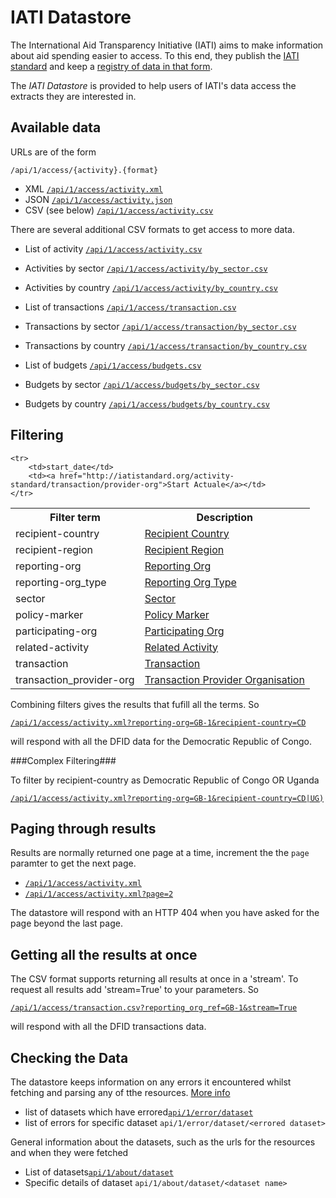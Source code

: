 IATI Datastore
==============

The International Aid Transparency Initiative (IATI) aims to make
information about aid spending easier to access. To this end,
they publish the [IATI standard](http://iatistandard.org) and keep a
[registry of data in that form](http://www.iatiregistry.org).

The *IATI Datastore* is provided to help users of IATI's data access the
extracts they are interested in.


Available data
--------------

URLs are of the form

`/api/1/access/{activity}.{format}`


* XML [`/api/1/access/activity.xml`](http://iati-datastore.herokuapp.com/api/1/access/activity.xml)
* JSON [`/api/1/access/activity.json`](http://iati-datastore.herokuapp.com/api/1/access/activity.json)
* CSV (see below) [`/api/1/access/activity.csv`](http://iati-datastore.herokuapp.com/api/1/access/activity.csv)


There are several additional CSV formats to get access to more data.

* List of activity [`/api/1/access/activity.csv`](http://iati-datastore.herokuapp.com/api/1/access/activity.csv)
* Activities by sector [`/api/1/access/activity/by_sector.csv`](http://iati-datastore.herokuapp.com/api/1/access/activity/by_sector.csv)
* Activities by country [`/api/1/access/activity/by_country.csv`](http://iati-datastore.herokuapp.com/api/1/access/activity/by_country.csv)

* List of transactions [`/api/1/access/transaction.csv`](http://iati-datastore.herokuapp.com/api/1/access/transactionscsv)
* Transactions by sector [`/api/1/access/transaction/by_sector.csv`](http://iati-datastore.herokuapp.com/api/1/access/transaction/by_sector.csv)
* Transactions by country [`/api/1/access/transaction/by_country.csv`](http://iati-datastore.herokuapp.com/api/1/access/transaction/by_country.csv)


* List of budgets [`/api/1/access/budgets.csv`](http://iati-datastore.herokuapp.com/api/1/access/budgets.csv)
* Budgets by sector [`/api/1/access/budgets/by_sector.csv`](http://iati-datastore.herokuapp.com/api/1/access/budgets/by_sector.csv)
* Budgets by country [`/api/1/access/budgets/by_country.csv`](http://iati-datastore.herokuapp.com/api/1/access/budgets/by_country.csv)



Filtering
---------

<table class="table">
    <tr>
        <th>Filter term</th>
        <th>Description</th>
    </tr>
    <tr>
        <td>recipient-country</td>
        <td><a href="http://iatistandard.org/activity-standard/recipient-country/">Recipient Country</a></td>
    </tr>
    <tr>
        <td>recipient-region</td>
        <td><a href="http://iatistandard.org/activity-standard/recipient-region/">Recipient Region</a></td>
    </tr>
    <tr>
        <td>reporting-org</td>
        <td><a href="http://iatistandard.org/activity-standard/reporting-org/">Reporting Org</td>
    </tr>
    <tr>
        <td>reporting-org_type</td>
        <td><a href="http://iatistandard.org/activity-standard/reporting-org/">Reporting Org Type</td>
    </tr>
    <tr>
        <td>sector</td>
        <td><a href="http://iatistandard.org/activity-standard/sector/">Sector</td>
    </tr>
        <td>policy-marker</td>
        <td><a href="http://iatistandard.org/activity-standard/thematic-marker/">Policy Marker</td>
    </tr>
    <tr>
        <td>participating-org</td>
        <td><a href="http://iatistandard.org/activity-standard/participating-org/">Participating Org</a></td>
    </tr>
    <tr>
        <td>related-activity</td>
        <td><a href="http://iatistandard.org/activity-standard/related-activity/">Related Activity</a></td>
    </tr>
    <tr>
        <td>transaction</td>
        <td><a href="http://iatistandard.org/activity-standard/transaction/">Transaction</a></td>
    </tr>
    <tr>
        <td>transaction_provider-org</td>
        <td><a href="http://iatistandard.org/activity-standard/transaction/provider-org">Transaction Provider Organisation</a></td>
    </tr>

    <tr>
        <td>start_date</td>
        <td><a href="http://iatistandard.org/activity-standard/transaction/provider-org">Start Actuale</a></td>
    </tr>
</table>


Combining filters gives the results that fufill all the terms. So

[`/api/1/access/activity.xml?reporting-org=GB-1&recipient-country=CD`](http://iati-datastore.herokuapp.com/api/1/access/activity.xml?reporting-org=GB-1&recipient-country=CD)

will respond with all the DFID data for the Democratic Republic of Congo.

###Complex Filtering###

To filter by recipient-country as Democratic Republic of Congo OR Uganda

[`/api/1/access/activity.xml?reporting-org=GB-1&recipient-country=CD|UG)`](http://iati-datastore.herokuapp.com/api/1/access/activity.xml?reporting-org=GB-1&recipient-country=CD|UG)


Paging through results
----------------------

Results are normally returned one page at a time, increment the the `page`
paramter to get the next page.

* [`/api/1/access/activity.xml`](http://iati-datastore.herokuapp.com/api/1/access/activity.xml)
* [`/api/1/access/activity.xml?page=2`](http://iati-datastore.herokuapp.com/api/1/access/activity.xml?page=2)

The datastore will respond with an HTTP 404 when you have asked for the page
beyond the last page.



Getting all the results at once
-------------------------------

The CSV format supports returning all results at once in a 'stream'. To
request all results add 'stream=True' to your parameters. So

[`/api/1/access/transaction.csv?reporting_org_ref=GB-1&stream=True`](http://iati-datastore.herokuapp.com/api/1/access/transaction.csv?reporting_org_ref=GB-1&stream=True)

will respond with all the DFID transactions data.



Checking the Data
-----------------

The datastore keeps information on any errors it encountered whilst fetching and parsing any of tthe resources. [More info](http://iati-datastore.herokuapp.com/error)


* list of datasets which have errored[`api/1/error/dataset`](http://iati-datastore.herokuapp.com/api/1/error)
* list of errors for specific dataset `api/1/error/dataset/<errored dataset>`

General information about the datasets, such as the urls for the resources and when they were fetched
 
* List of datasets[`api/1/about/dataset`](http://iati-datastore.herokuapp.com/api/1/about/dataset)
* Specific details of dataset `api/1/about/dataset/<dataset name>`
